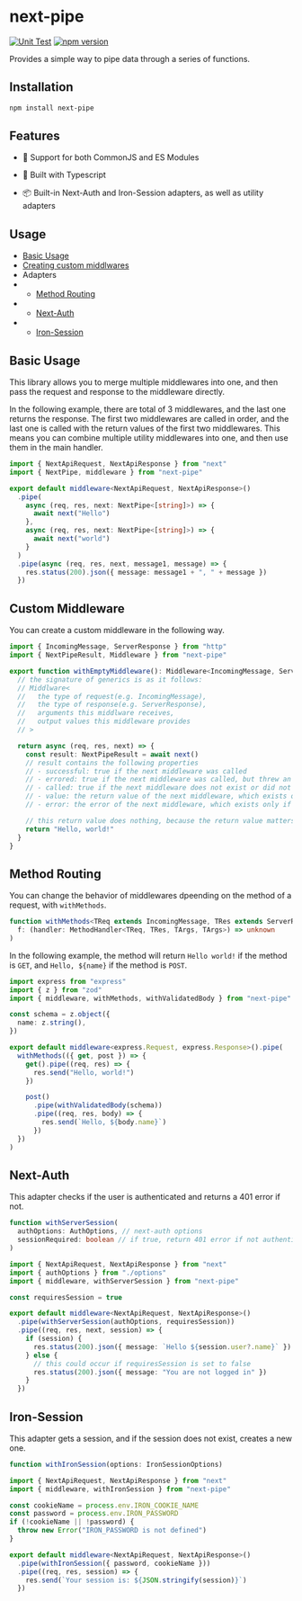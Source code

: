 # next-pipe

[![Unit Test](https://github.com/Toshimichi0915/next-pipe/actions/workflows/node.js.yml/badge.svg)](https://github.com/Toshimichi0915/next-pipe/actions/workflows/node.js.yml)
[![npm version](https://badge.fury.io/js/next-pipe.svg)](https://badge.fury.io/js/next-pipe)

Provides a simple way to pipe data through a series of functions.

## Installation

```bash
npm install next-pipe
```

## Features

- 🌈 Support for both CommonJS and ES Modules

- 🚀 Built with Typescript

- 📦 Built-in Next-Auth and Iron-Session adapters, as well as utility adapters

## Usage

- [Basic Usage](#basic-usage)
- [Creating custom middlwares](#custom-middleware)
- Adapters
- - [Method Routing](#method-routing)
- - [Next-Auth](#next-auth)
- - [Iron-Session](#iron-session)

## Basic Usage

This library allows you to merge multiple middlewares into one, and then pass the request and response to the middleware directly.

In the following example, there are total of 3 middlewares, and the last one returns the response. The first two middlewares are called in order, and the last one is called with the return values of the first two middlewares. This means you can combine multiple utility middlewares into one, and then use them in the main handler.

```typescript
import { NextApiRequest, NextApiResponse } from "next"
import { NextPipe, middleware } from "next-pipe"

export default middleware<NextApiRequest, NextApiResponse>()
  .pipe(
    async (req, res, next: NextPipe<[string]>) => {
      await next("Hello")
    },
    async (req, res, next: NextPipe<[string]>) => {
      await next("world")
    }
  )
  .pipe(async (req, res, next, message1, message) => {
    res.status(200).json({ message: message1 + ", " + message })
  })
```

## Custom Middleware

You can create a custom middleware in the following way.

```typescript
import { IncomingMessage, ServerResponse } from "http"
import { NextPipeResult, Middleware } from "next-pipe"

export function withEmptyMiddleware(): Middleware<IncomingMessage, ServerResponse, [], []> {
  // the signature of generics is as it follows:
  // Middlware<
  //   the type of request(e.g. IncomingMessage),
  //   the type of response(e.g. ServerResponse),
  //   arguments this middlware receives,
  //   output values this middleware provides
  // >

  return async (req, res, next) => {
    const result: NextPipeResult = await next()
    // result contains the following properties
    // - successful: true if the next middleware was called
    // - errored: true if the next middleware was called, but threw an error
    // - called: true if the next middleware does not exist or did not called
    // - value: the return value of the next middleware, which exists only if successful was true
    // - error: the error of the next middleware, which exists only if errored is true

    // this return value does nothing, because the return value matters only when next() wasn't called
    return "Hello, world!"
  }
}
```

## Method Routing

You can change the behavior of middlewares dpeending on the method of a request, with `withMethods`.

```typescript
function withMethods<TReq extends IncomingMessage, TRes extends ServerResponse, TArgs extends unknown[]>(
  f: (handler: MethodHandler<TReq, TRes, TArgs, TArgs>) => unknown
)
```

In the following example, the method will return `Hello world!` if the method is `GET`, and `Hello, ${name}` if the method is `POST`.

```typescript
import express from "express"
import { z } from "zod"
import { middleware, withMethods, withValidatedBody } from "next-pipe"

const schema = z.object({
  name: z.string(),
})

export default middleware<express.Request, express.Response>().pipe(
  withMethods(({ get, post }) => {
    get().pipe((req, res) => {
      res.send("Hello, world!")
    })

    post()
      .pipe(withValidatedBody(schema))
      .pipe((req, res, body) => {
        res.send(`Hello, ${body.name}`)
      })
  })
)
```

## Next-Auth

This adapter checks if the user is authenticated and returns a 401 error if not.

```typescript
function withServerSession(
  authOptions: AuthOptions, // next-auth options
  sessionRequired: boolean // if true, return 401 error if not authenticated
)
```

```typescript
import { NextApiRequest, NextApiResponse } from "next"
import { authOptions } from "./options"
import { middleware, withServerSession } from "next-pipe"

const requiresSession = true

export default middleware<NextApiRequest, NextApiResponse>()
  .pipe(withServerSession(authOptions, requiresSession))
  .pipe((req, res, next, session) => {
    if (session) {
      res.status(200).json({ message: `Hello ${session.user?.name}` })
    } else {
      // this could occur if requiresSession is set to false
      res.status(200).json({ message: "You are not logged in" })
    }
  })
```

## Iron-Session

This adapter gets a session, and if the session does not exist, creates a new one.

```typescript
function withIronSession(options: IronSessionOptions)
```

```typescript
import { NextApiRequest, NextApiResponse } from "next"
import { middleware, withIronSession } from "next-pipe"

const cookieName = process.env.IRON_COOKIE_NAME
const password = process.env.IRON_PASSWORD
if (!cookieName || !password) {
  throw new Error("IRON_PASSWORD is not defined")
}

export default middleware<NextApiRequest, NextApiResponse>()
  .pipe(withIronSession({ password, cookieName }))
  .pipe((req, res, session) => {
    res.send(`Your session is: ${JSON.stringify(session)}`)
  })
```
